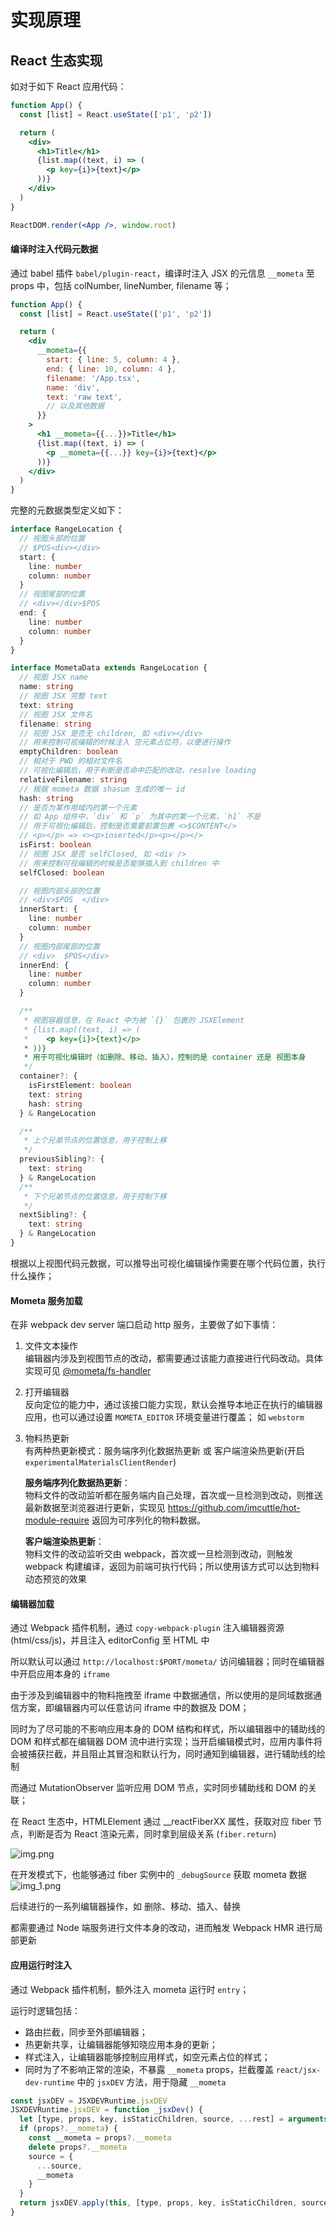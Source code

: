 # 实现原理

## React 生态实现

如对于如下 React 应用代码：

```jsx
function App() {
  const [list] = React.useState(['p1', 'p2'])

  return (
    <div>
      <h1>Title</h1>
      {list.map((text, i) => (
        <p key={i}>{text}</p>
      ))}
    </div>
  )
}

ReactDOM.render(<App />, window.root)
```

#### 编译时注入代码元数据

通过 babel 插件 `babel/plugin-react`，编译时注入 JSX 的元信息 `__mometa` 至 props 中，包括 colNumber, lineNumber, filename 等；

```jsx
function App() {
  const [list] = React.useState(['p1', 'p2'])

  return (
    <div
      __mometa={{
        start: { line: 5, column: 4 },
        end: { line: 10, column: 4 },
        filename: '/App.tsx',
        name: 'div',
        text: 'raw text',
        // 以及其他数据
      }}
    >
      <h1 __mometa={{...}}>Title</h1>
      {list.map((text, i) => (
        <p __mometa={{...}} key={i}>{text}</p>
      ))}
    </div>
  )
}
```

完整的元数据类型定义如下：

```typescript
interface RangeLocation {
  // 视图头部的位置
  // $POS<div></div>
  start: {
    line: number
    column: number
  }
  // 视图尾部的位置
  // <div></div>$POS
  end: {
    line: number
    column: number
  }
}

interface MometaData extends RangeLocation {
  // 视图 JSX name
  name: string
  // 视图 JSX 完整 text
  text: string
  // 视图 JSX 文件名
  filename: string
  // 视图 JSX 是否无 children, 如 <div></div>
  // 用来控制可视编辑的时候注入 空元素占位符，以便进行操作
  emptyChildren: boolean
  // 相对于 PWD 的相对文件名
  // 可视化编辑后，用于判断是否命中匹配的改动，resolve loading
  relativeFilename: string
  // 根据 mometa 数据 shasum 生成的唯一 id
  hash: string
  // 是否为某作用域内的第一个元素
  // 如 App 组件中，`div` 和 `p` 为其中的第一个元素，`h1` 不是
  // 用于可视化编辑后，控制是否需要前置包裹 <>$CONTENT</>
  // <p></p> => <><p>inserted</p><p></p></>
  isFirst: boolean
  // 视图 JSX 是否 selfClosed, 如 <div />
  // 用来控制可视编辑的时候是否能够插入到 children 中
  selfClosed: boolean

  // 视图内部头部的位置
  // <div>$POS  </div>
  innerStart: {
    line: number
    column: number
  }
  // 视图内部尾部的位置
  // <div>  $POS</div>
  innerEnd: {
    line: number
    column: number
  }

  /**
   * 视图容器信息，在 React 中为被 `{}` 包裹的 JSXElement
   * {list.map((text, i) => (
   *    <p key={i}>{text}</p>
   * ))}
   * 用于可视化编辑时（如删除、移动、插入），控制的是 container 还是 视图本身
   */
  container?: {
    isFirstElement: boolean
    text: string
    hash: string
  } & RangeLocation

  /**
   * 上个兄弟节点的位置信息，用于控制上移
   */
  previousSibling?: {
    text: string
  } & RangeLocation
  /**
   * 下个兄弟节点的位置信息，用于控制下移
   */
  nextSibling?: {
    text: string
  } & RangeLocation
}
```

根据以上视图代码元数据，可以推导出可视化编辑操作需要在哪个代码位置，执行什么操作；

#### Mometa 服务加载

在非 webpack dev server 端口启动 http 服务，主要做了如下事情：

1. 文件文本操作  
   编辑器内涉及到视图节点的改动，都需要通过该能力直接进行代码改动。具体实现可见 [@mometa/fs-handler](../packages/fs-handler)
2. 打开编辑器  
   反向定位的能力中，通过该接口能力实现，默认会推导本地正在执行的编辑器应用，也可以通过设置 `MOMETA_EDITOR` 环境变量进行覆盖；
   如 `webstorm`
3. 物料热更新  
   有两种热更新模式：服务端序列化数据热更新 或 客户端渲染热更新(开启 `experimentalMaterialsClientRender`)

   **服务端序列化数据热更新**：  
   物料文件的改动监听都在服务端内自己处理，首次或一旦检测到改动，则推送最新数据至浏览器进行更新，实现见 https://github.com/imcuttle/hot-module-require
   返回为可序列化的物料数据。

   **客户端渲染热更新**：  
   物料文件的改动监听交由 webpack，首次或一旦检测到改动，则触发 webpack 构建编译，返回为前端可执行代码；所以使用该方式可以达到物料动态预览的效果

#### 编辑器加载

通过 Webpack 插件机制，通过 `copy-webpack-plugin` 注入编辑器资源 (html/css/js)，并且注入 editorConfig 至 HTML 中

所以默认可以通过 `http://localhost:$PORT/mometa/` 访问编辑器；同时在编辑器中开启应用本身的 `iframe`

由于涉及到编辑器中的物料拖拽至 iframe 中数据通信，所以使用的是同域数据通信方案，即编辑器内可以任意访问 iframe 中的数据及 DOM；

同时为了尽可能的不影响应用本身的 DOM 结构和样式，所以编辑器中的辅助线的 DOM 和样式都在编辑器 DOM 流中进行实现；当开启编辑模式时，应用内事件将会被捕获拦截，并且阻止其冒泡和默认行为，同时通知到编辑器，进行辅助线的绘制

而通过 MutationObserver 监听应用 DOM 节点，实时同步辅助线和 DOM 的关联；

在 React 生态中，HTMLElement 通过 \_\_reactFiberXX 属性，获取对应 fiber 节点，判断是否为 React 渲染元素，同时拿到层级关系 (`fiber.return`)

![img.png](img.png)

在开发模式下，也能够通过 fiber 实例中的 `_debugSource` 获取 mometa 数据  
![img_1.png](img_1.png)

后续进行的一系列编辑器操作，如 删除、移动、插入、替换

都需要通过 Node 端服务进行文件本身的改动，进而触发 Webpack HMR 进行局部更新

#### 应用运行时注入

通过 Webpack 插件机制，额外注入 mometa 运行时 `entry`；

运行时逻辑包括：

- 路由拦截，同步至外部编辑器；
- 热更新共享，让编辑器能够知晓应用本身的更新；
- 样式注入，让编辑器能够控制应用样式，如空元素占位的样式；
- 同时为了不影响正常的渲染，不暴露 `__mometa` props，拦截覆盖 `react/jsx-dev-runtime` 中的 `jsxDEV` 方法，用于隐藏 `__mometa`

```jsx
const jsxDEV = JSXDEVRuntime.jsxDEV
JSXDEVRuntime.jsxDEV = function _jsxDev() {
  let [type, props, key, isStaticChildren, source, ...rest] = arguments
  if (props?.__mometa) {
    const __mometa = props?.__mometa
    delete props?.__mometa
    source = {
      ...source,
      __mometa
    }
  }
  return jsxDEV.apply(this, [type, props, key, isStaticChildren, source, ...rest])
}
```
